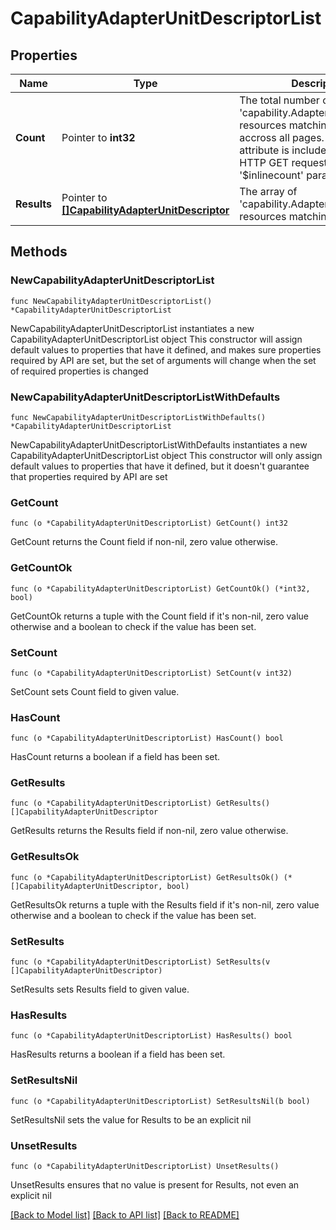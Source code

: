 # CapabilityAdapterUnitDescriptorList

## Properties

Name | Type | Description | Notes
------------ | ------------- | ------------- | -------------
**Count** | Pointer to **int32** | The total number of &#39;capability.AdapterUnitDescriptor&#39; resources matching the request, accross all pages. The &#39;Count&#39; attribute is included when the HTTP GET request includes the &#39;$inlinecount&#39; parameter. | [optional] 
**Results** | Pointer to [**[]CapabilityAdapterUnitDescriptor**](capability.AdapterUnitDescriptor.md) | The array of &#39;capability.AdapterUnitDescriptor&#39; resources matching the request. | [optional] 

## Methods

### NewCapabilityAdapterUnitDescriptorList

`func NewCapabilityAdapterUnitDescriptorList() *CapabilityAdapterUnitDescriptorList`

NewCapabilityAdapterUnitDescriptorList instantiates a new CapabilityAdapterUnitDescriptorList object
This constructor will assign default values to properties that have it defined,
and makes sure properties required by API are set, but the set of arguments
will change when the set of required properties is changed

### NewCapabilityAdapterUnitDescriptorListWithDefaults

`func NewCapabilityAdapterUnitDescriptorListWithDefaults() *CapabilityAdapterUnitDescriptorList`

NewCapabilityAdapterUnitDescriptorListWithDefaults instantiates a new CapabilityAdapterUnitDescriptorList object
This constructor will only assign default values to properties that have it defined,
but it doesn't guarantee that properties required by API are set

### GetCount

`func (o *CapabilityAdapterUnitDescriptorList) GetCount() int32`

GetCount returns the Count field if non-nil, zero value otherwise.

### GetCountOk

`func (o *CapabilityAdapterUnitDescriptorList) GetCountOk() (*int32, bool)`

GetCountOk returns a tuple with the Count field if it's non-nil, zero value otherwise
and a boolean to check if the value has been set.

### SetCount

`func (o *CapabilityAdapterUnitDescriptorList) SetCount(v int32)`

SetCount sets Count field to given value.

### HasCount

`func (o *CapabilityAdapterUnitDescriptorList) HasCount() bool`

HasCount returns a boolean if a field has been set.

### GetResults

`func (o *CapabilityAdapterUnitDescriptorList) GetResults() []CapabilityAdapterUnitDescriptor`

GetResults returns the Results field if non-nil, zero value otherwise.

### GetResultsOk

`func (o *CapabilityAdapterUnitDescriptorList) GetResultsOk() (*[]CapabilityAdapterUnitDescriptor, bool)`

GetResultsOk returns a tuple with the Results field if it's non-nil, zero value otherwise
and a boolean to check if the value has been set.

### SetResults

`func (o *CapabilityAdapterUnitDescriptorList) SetResults(v []CapabilityAdapterUnitDescriptor)`

SetResults sets Results field to given value.

### HasResults

`func (o *CapabilityAdapterUnitDescriptorList) HasResults() bool`

HasResults returns a boolean if a field has been set.

### SetResultsNil

`func (o *CapabilityAdapterUnitDescriptorList) SetResultsNil(b bool)`

 SetResultsNil sets the value for Results to be an explicit nil

### UnsetResults
`func (o *CapabilityAdapterUnitDescriptorList) UnsetResults()`

UnsetResults ensures that no value is present for Results, not even an explicit nil

[[Back to Model list]](../README.md#documentation-for-models) [[Back to API list]](../README.md#documentation-for-api-endpoints) [[Back to README]](../README.md)


